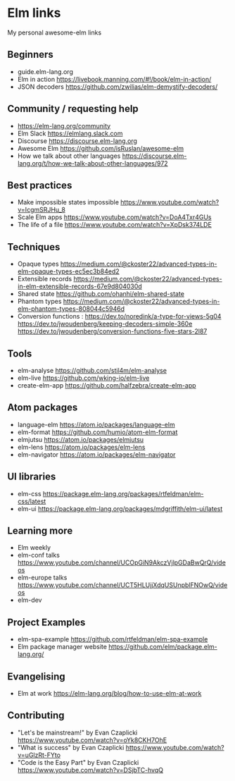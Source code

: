 # Elm links

My personal awesome-elm links

## Beginners

* guide.elm-lang.org
* Elm in action https://livebook.manning.com/#!/book/elm-in-action/
* JSON decoders https://github.com/zwilias/elm-demystify-decoders/
## Community / requesting help
* https://elm-lang.org/community
* Elm Slack https://elmlang.slack.com
* Discourse https://discourse.elm-lang.org
* Awesome Elm https://github.com/isRuslan/awesome-elm
* How we talk about other languages https://discourse.elm-lang.org/t/how-we-talk-about-other-languages/972
## Best practices
* Make impossible states impossible https://www.youtube.com/watch?v=IcgmSRJHu_8
* Scale Elm apps https://www.youtube.com/watch?v=DoA4Txr4GUs
* The life of a file https://www.youtube.com/watch?v=XpDsk374LDE
## Techniques
* Opaque types https://medium.com/@ckoster22/advanced-types-in-elm-opaque-types-ec5ec3b84ed2
* Extensible records https://medium.com/@ckoster22/advanced-types-in-elm-extensible-records-67e9d804030d
* Shared state https://github.com/ohanhi/elm-shared-state
* Phantom types https://medium.com/@ckoster22/advanced-types-in-elm-phantom-types-808044c5946d
* Conversion functions : https://dev.to/noredink/a-type-for-views-5g04 https://dev.to/jwoudenberg/keeping-decoders-simple-360e https://dev.to/jwoudenberg/conversion-functions-five-stars-2l87
## Tools
* elm-analyse https://github.com/stil4m/elm-analyse
* elm-live https://github.com/wking-io/elm-live
* create-elm-app https://github.com/halfzebra/create-elm-app
## Atom packages
* language-elm https://atom.io/packages/language-elm
* elm-format https://github.com/humio/atom-elm-format
* elmjutsu https://atom.io/packages/elmjutsu
* elm-lens https://atom.io/packages/elm-lens
* elm-navigator https://atom.io/packages/elm-navigator
## UI libraries
* elm-css https://package.elm-lang.org/packages/rtfeldman/elm-css/latest
* elm-ui https://package.elm-lang.org/packages/mdgriffith/elm-ui/latest
## Learning more
* Elm weekly
* elm-conf talks https://www.youtube.com/channel/UCOpGiN9AkczVjlpGDaBwQrQ/videos
* elm-europe talks https://www.youtube.com/channel/UCT5HLUjjXdqUSUnpblFNOwQ/videos
* elm-dev
## Project Examples
* elm-spa-example https://github.com/rtfeldman/elm-spa-example
* Elm package manager website https://github.com/elm/package.elm-lang.org/
## Evangelising
* Elm at work https://elm-lang.org/blog/how-to-use-elm-at-work
## Contributing
* "Let's be mainstream!" by Evan Czaplicki https://www.youtube.com/watch?v=oYk8CKH7OhE
* "What is success" by Evan Czaplicki https://www.youtube.com/watch?v=uGlzRt-FYto
* "Code is the Easy Part" by Evan Czaplicki https://www.youtube.com/watch?v=DSjbTC-hvqQ

